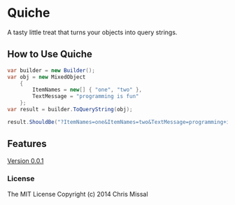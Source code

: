 # Quiche

A tasty little treat that turns your objects into query strings.

## How to Use Quiche

```csharp
var builder = new Builder();
var obj = new MixedObject
	{
		ItemNames = new[] { "one", "two" },
		TextMessage = "programming is fun"
	};
var result = builder.ToQueryString(obj);

result.ShouldBe("?ItemNames=one&ItemNames=two&TextMessage=programming+is+fun");
```

## Features

[Version 0.0.1](Quiche-0.0.1-features.md)

### License

The MIT License
Copyright (c) 2014 Chris Missal
